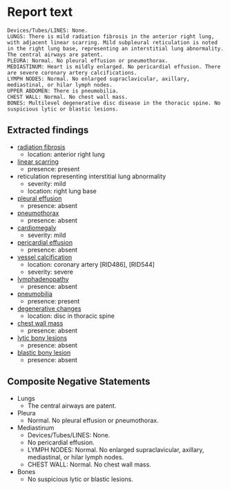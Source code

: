 # Report text

```text
Devices/Tubes/LINES: None.
LUNGS: There is mild radiation fibrosis in the anterior right lung, with adjacent linear scarring. Mild subpleural reticulation is noted in the right lung base, representing an interstitial lung abnormality. The central airways are patent.
PLEURA: Normal. No pleural effusion or pneumothorax.
MEDIASTINUM: Heart is mildly enlarged. No pericardial effusion. There are severe coronary artery calcifications.
LYMPH NODES: Normal. No enlarged supraclavicular, axillary, mediastinal, or hilar lymph nodes.
UPPER ABDOMEN: There is pneumobilia.
CHEST WALL: Normal. No chest wall mass.
BONES: Multilevel degenerative disc disease in the thoracic spine. No suspicious lytic or blastic lesions.
```

## Extracted findings

- [radiation fibrosis](../../definitions/hood/radiation-fibrosis.json)
  - location: anterior right lung
- [linear scarring](../../definitions/nuance/apical_pulmonary_scarring.json)
  - presence: present
- reticulation representing interstitial lung abnormality
  - severity: mild
  - location: right lung base
- [pleural effusion](../../definitions/hood/pleural-effusion.json)
  - presence: absent
- [pneumothorax](../../definitions/hood/pneumothorax.json)
  - presence: absent
- [cardiomegaly](../../definitions/upmedic/Cardiomegaly.cde.md)
  - severity: mild
- [pericardial effusion](../../definitions/hood/pericardial-effusion.json)
  - presence: absent
- [vessel calcification](../../definitions/nuance/coronary_artery_calcification.json)
  - location: coronary artery \[RID486\], \[RID544\]
  - severity: severe
- [lymphadenopathy](../../definitions/hood/mediastinal-lymph-nodes.json)
  - presence: absent
- [pneumobilia](../../definitions/hood/pneumobilia.json)
  - presence: present
- [degenerative changes](../../definitions/nuance/thoracic_spine_degenerative_changes.json)
  - location: disc in thoracic spine
- [chest wall mass](../../definitions/hood/chest-wall.json)  
  - presence: absent
- [lytic bony lesions](../../definitions/hood/lytic-lesion.md)
  - presence: absent
- [blastic bony lesion](../../definitions/hood/sclerotic-lesion.md)
  - presence: absent

## Composite Negative Statements

- Lungs
  - The central airways are patent.
- Pleura
  - Normal. No pleural effusion or pneumothorax.
- Mediastinum
  - Devices/Tubes/LINES: None.
  - No pericardial effusion.
  - LYMPH NODES: Normal. No enlarged supraclavicular, axillary, mediastinal, or hilar lymph nodes.
  - CHEST WALL: Normal. No chest wall mass.
- Bones
  - No suspicious lytic or blastic lesions.
  
